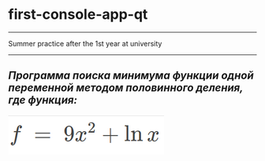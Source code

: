 # first-console-app-qt
***
Summer practice after the 1st year at university
***
## _Программа поиска минимума функции одной переменной методом половинного деления, где функция:_
![функция](https://github.com/PAPermyakova/first-console-app-qt/blob/main/func.png)
